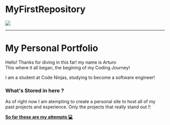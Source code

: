 # MyFirstRepository
<img src="https://into-the-program.com/uploads/keyframes-animation-paused.jpg">
<hr>

<h1> My Personal Portfolio </h1> 
<p> Hello! Thanks for diving in this far! my name is Arturo
<br> This where it all began, the begining of my Coding Journey! </p>
I am a student at Code Ninjas, studying to become a software engineer!</p>

<h3> What's Stored in here ? </h3>
<p> As of right now I am atempting to create a personal site to host all of my past projects and experience. Only the projects that really stand out !! </p>

<p> <a href="https://github.com/747-diego/Web-Development/tree/master/Web-Dev-Training"> <strong> So far these are my attempts 💻</strong> </a> </p>